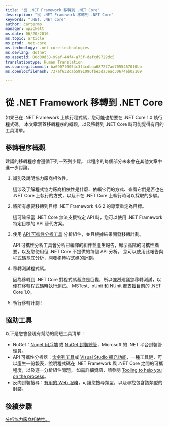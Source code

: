 ```yaml
---
title: "從 .NET Framework 移轉到 .NET Core"
description: "從 .NET Framework 移轉到 .NET Core"
keywords: ".NET、.NET Core"
author: cartermp
manager: wpickett
ms.date: 06/20/2016
ms.topic: article
ms.prod: .net-core
ms.technology: .net-core-technologies
ms.devlang: dotnet
ms.assetid: 00d00d38-99af-44f4-a75f-defcd9729dc5
translationtype: Human Translation
ms.sourcegitcommit: ba6907f0054c3f4cdbaa687277ad70554670f0bb
ms.openlocfilehash: 737af632cab5991096fbe3da3eac30674eb02109

---
```


# <a name="porting-to-net-core-from-net-framework"></a>從 .NET Framework 移轉到 .NET Core

如果已在 .NET Framework 上執行程式碼，您可能也想要在 .NET Core 1.0 執行程式碼。  本文章涵蓋移轉程序的概觀，以及移轉到 .NET Core 時可能覺得有用的工具清單。

## <a name="overview-of-the-porting-process"></a>移轉程序概觀

建議的移轉程序會遵循下列一系列步驟。  此程序的每個部分未來會在其他文章中進一步討論。

1. 識別及說明協力廠商相依性。

   這涉及了解程式協力廠商相依性是什麼、依賴它們的方式、查看它們是否也在 .NET Core 上執行的方式，以及不在 .NET Core 上執行時可以採取的步驟。
   
2. 將所有想要移轉到目標 .NET Framework 4.6.2 的專案重定為目標。

   這可確保當 .NET Core 無法支援特定 API 時，您可以使用 .NET Framework 特定目標的 API 替代方案。
   
3. 使用 [API 可攜性分析工具](https://github.com/Microsoft/dotnet-apiport/) 分析組件，並且根據結果開發移轉計劃。

   API 可攜性分析工具會分析已編譯的組件並產生報告，顯示高階的可攜性摘要，以及您使用但 .NET Core 不提供的每個 API 分析。  您可以使用此報告與程式碼基底分析，開發移轉程式碼的計劃。
   
4. 移轉測試程式碼。

   因為移轉到 .NET Core 對程式碼基底是巨變，所以強烈建議您移轉測試，以便在移轉程式碼時執行測試。  MSTest、xUnit 和 NUnit 都支援目前的 .NET Core 1.0。
   
6. 執行移轉計劃！

## <a name="tools-to-help"></a>協助工具

以下是您會發現有幫助的簡短工具清單︰

* NuGet：[Nuget 用戶端](https://dist.nuget.org/index.html) 或 [NuGet 封裝總管](https://github.com/NuGetPackageExplorer/NuGetPackageExplorer)，Microsoft 的 .NET 平台封裝管理員。
* API 可攜性分析器：[命令列工具](https://github.com/Microsoft/dotnet-apiport/releases)或 [Visual Studio 擴充功能](https://visualstudiogallery.msdn.microsoft.com/1177943e-cfb7-4822-a8a6-e56c7905292b)，一種工具鏈，可以產生一份報表，說明程式碼在 .NET Framework 與 .NET Core 之間的可攜程度，以及逐一分析組件問題。  如需詳細資訊，請參閱 [Tooling to help you on the process](https://github.com/Microsoft/dotnet-apiport/blob/master/docs/HowTo/)。
* 反向封裝搜尋：[有用的 Web 服務](https://packagesearch.azurewebsites.net)，可讓您搜尋類型，以及尋找包含該類型的封裝。

## <a name="next-steps"></a>後續步驟

[分析協力廠商相依性。](third-party-deps.md)
   



<!--HONumber=Nov16_HO3-->


